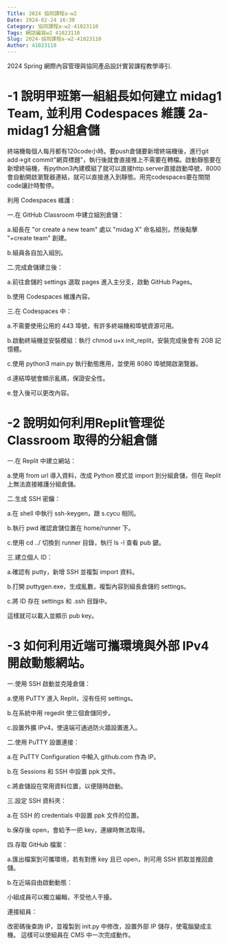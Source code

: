 ```yaml
---
Title: 2024 協同課程a-w2
Date: 2024-02-24 16:38
Category: 協同課程a-w2-41023110
Tags: 網誌編寫w2 41023110
Slug: 2024-協同課程a-w2-41023110
Author: 41023110
---
```


2024 Spring 網際內容管理與協同產品設計實習課程教學導引.

<!-- PELICAN_END_SUMMARY -->


# -1 說明甲班第一組組長如何建立 midag1 Team, 並利用 Codespaces 維護 2a-midag1 分組倉儲
終端機每個人每月都有120code小時。要push倉儲要新增終端機後，進行git add->git commit"網頁標題"，執行後就會直接推上不需要在轉檔。啟動靜態要在新增終端機，有python3內建模組了就可以直接http.server直接啟動埠號，8000會自動開啟瀏覽器連結，就可以直接進入到靜態。用完codespaces要在關閉code讓計時暫停。

利用 Codespaces 維護 :

一.在 GitHub Classroom 中建立組別倉儲：

a.組長在 "or create a new team" 處以 "midag X" 命名組別，然後點擊 "+create team" 創建。

b.組員各自加入組別。

二.完成倉儲建立後：

a.前往倉儲的 settings 選取 pages 進入主分支，啟動 GitHub Pages。

b.使用 Codespaces 維護內容。

三.在 Codespaces 中：

a.不需要使用公用的 443 埠號，有許多終端機和埠號資源可用。

b.啟動終端機並安裝模組：執行 chmod u+x init_replit，安裝完成後會有 2GB 記憶體。

c.使用 python3 main.py 執行動態應用，並使用 8080 埠號開啟瀏覽器。

d.連結埠號會顯示亂碼，保證安全性。

e.登入後可以更改內容。

# -2 說明如何利用Replit管理從 Classroom 取得的分組倉儲

一.在 Replit 中建立網站：

a.使用 from url 導入資料，改成 Python 模式並 import 到分組倉儲，但在 Replit 上無法直接維護分組倉儲。

二.生成 SSH 密鑰：

a.在 shell 中執行 ssh-keygen，跟 s.cycu 相同。

b.執行 pwd 確認倉儲位置在 home/runner 下。

c.使用 cd ../ 切換到 runner 目錄，執行 ls -l 查看 pub 鍵。

三.建立個人 ID：

a.確認有 putty，新增 SSH 並複製 import 資料。

b.打開 puttygen.exe，生成亂數，複製內容到組長倉儲的 settings。

c.將 ID 存在 settings 和 .ssh 目錄中。

這樣就可以載入並顯示 pub key。

# -3 如何利用近端可攜環境與外部 IPv4 開啟動態網站。

一.使用 SSH 啟動並克隆倉儲：

a.使用 PuTTY 進入 Replit，沒有任何 settings。

b.在系統中用 regedit 使三個倉儲同步。

c.設置外擴 IPv4，使遠端可通過防火牆設置進入。

二.使用 PuTTY 設置連接：

a.在 PuTTY Configuration 中輸入 github.com 作為 IP。

b.在 Sessions 和 SSH 中設置 ppk 文件。

c.將倉儲設在常用資料位置，以便隨時啟動。

三.設定 SSH 資料夾：

a.在 SSH 的 credentials 中設置 ppk 文件的位置。

b.保存後 open，會給予一把 key，連線時無法取得。

四.存取 GitHub 檔案：

a.匯出檔案到可攜環境，若有對應 key 且已 open，則可用 SSH 抓取並推回倉儲。

b.在近端自由啟動動態：

小組成員可以獨立編輯，不受他人干擾。

連接組員：

改密碼後查詢 IP，並複製到 init.py 中修改，設置外部 IP 儲存，使電腦變成主機。
這樣可以使組員在 CMS 中一次完成動作。

